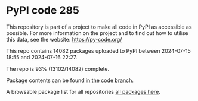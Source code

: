 # PyPI code 285

This repository is part of a project to make all code in PyPI as accessible as possible. For more information 
on the project and to find out how to utilise this data, see the website: https://py-code.org/

This repo contains 14082 packages uploaded to PyPI between 
2024-07-15 18:55 and 2024-07-16 22:27.

The repo is 93% (13102/14082) complete.

Package contents can be found [in the code branch](https://github.com/pypi-data/pypi-mirror-285/tree/code/packages).

A browsable package list for all repositories [all packages here](https://py-code.org/repositories/pypi-mirror-285).


